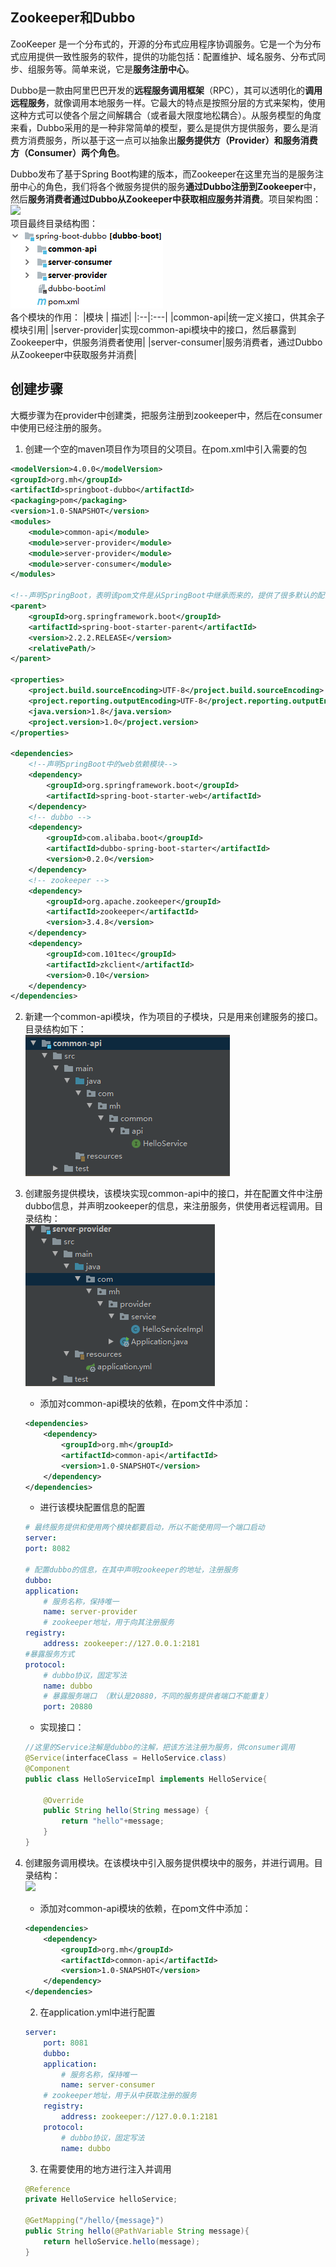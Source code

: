 ## Zookeeper和Dubbo
ZooKeeper 是一个分布式的，开源的分布式应用程序协调服务。它是一个为分布式应用提供一致性服务的软件，提供的功能包括：配置维护、域名服务、分布式同步、组服务等。简单来说，它是**服务注册中心**。

Dubbo是一款由阿里巴巴开发的**远程服务调用框架**（RPC），其可以透明化的**调用远程服务**，就像调用本地服务一样。它最大的特点是按照分层的方式来架构，使用这种方式可以使各个层之间解耦合（或者最大限度地松耦合）。从服务模型的角度来看，Dubbo采用的是一种非常简单的模型，要么是提供方提供服务，要么是消费方消费服务，所以基于这一点可以抽象出**服务提供方（Provider）和服务消费方（Consumer）两个角色**。

Dubbo发布了基于Spring Boot构建的版本，而Zookeeper在这里充当的是服务注册中心的角色，我们将各个微服务提供的服务**通过Dubbo注册到Zookeeper**中，然后**服务消费者通过Dubbo从Zookeeper中获取相应服务并消费**。项目架构图：
<br><img src=img/架构.png><br>
项目最终目录结构图：
<br><img src=img/项目结构.png><br>
各个模块的作用：
|模块 | 描述|
|:--|:---|
|common-api|统一定义接口，供其余子模块引用|
|server-provider|实现common-api模块中的接口，然后暴露到Zookeeper中，供服务消费者使用|
|server-consumer|服务消费者，通过Dubbo从Zookeeper中获取服务并消费|


## 创建步骤
大概步骤为在provider中创建类，把服务注册到zookeeper中，然后在consumer中使用已经注册的服务。
1. 创建一个空的maven项目作为项目的父项目。在pom.xml中引入需要的包
```xml
<modelVersion>4.0.0</modelVersion>
<groupId>org.mh</groupId>
<artifactId>springboot-dubbo</artifactId>
<packaging>pom</packaging>
<version>1.0-SNAPSHOT</version>
<modules>
    <module>common-api</module>
    <module>server-provider</module>
    <module>server-provider</module>
    <module>server-consumer</module>
</modules>

<!--声明SpringBoot，表明该pom文件是从SpringBoot中继承而来的，提供了很多默认的配置，简化开发-->
<parent>
    <groupId>org.springframework.boot</groupId>
    <artifactId>spring-boot-starter-parent</artifactId>
    <version>2.2.2.RELEASE</version>
    <relativePath/>
</parent>

<properties>
    <project.build.sourceEncoding>UTF-8</project.build.sourceEncoding>
    <project.reporting.outputEncoding>UTF-8</project.reporting.outputEncoding>
    <java.version>1.8</java.version>
    <project.version>1.0</project.version>
</properties>

<dependencies>
    <!--声明SpringBoot中的web依赖模块-->
    <dependency>
        <groupId>org.springframework.boot</groupId>
        <artifactId>spring-boot-starter-web</artifactId>
    </dependency>
    <!-- dubbo -->
    <dependency>
        <groupId>com.alibaba.boot</groupId>
        <artifactId>dubbo-spring-boot-starter</artifactId>
        <version>0.2.0</version>
    </dependency>
    <!-- zookeeper -->
    <dependency>
        <groupId>org.apache.zookeeper</groupId>
        <artifactId>zookeeper</artifactId>
        <version>3.4.8</version>
    </dependency>
    <dependency>
        <groupId>com.101tec</groupId>
        <artifactId>zkclient</artifactId>
        <version>0.10</version>
    </dependency>
</dependencies>
```
2. 新建一个common-api模块，作为项目的子模块，只是用来创建服务的接口。目录结构如下：
<br><img src=img/common-api目录结构.png><br>

3. 创建服务提供模块，该模块实现common-api中的接口，并在配置文件中注册dubbo信息，并声明zookeeper的信息，来注册服务，供使用者远程调用。目录结构：
<br><img src=img/provider目录结构.png><br>
    * 添加对common-api模块的依赖，在pom文件中添加：
    ```xml
    <dependencies>
        <dependency>
            <groupId>org.mh</groupId>
            <artifactId>common-api</artifactId>
            <version>1.0-SNAPSHOT</version>
        </dependency>
    </dependencies>
    ```
    * 进行该模块配置信息的配置
    ```yml
    # 最终服务提供和使用两个模块都要启动，所以不能使用同一个端口启动
    server:
    port: 8082

    # 配置dubbo的信息，在其中声明zookeeper的地址，注册服务
    dubbo:
    application:
        # 服务名称，保持唯一
        name: server-provider
        # zookeeper地址，用于向其注册服务
    registry:
        address: zookeeper://127.0.0.1:2181
    #暴露服务方式
    protocol:
        # dubbo协议，固定写法
        name: dubbo
        # 暴露服务端口 （默认是20880，不同的服务提供者端口不能重复）
        port: 20880
    ```
    * 实现接口：
    ```java
    //这里的Service注解是dubbo的注解，把该方法注册为服务，供consumer调用
    @Service(interfaceClass = HelloService.class)
    @Component
    public class HelloServiceImpl implements HelloService{

        @Override
        public String hello(String message) {
            return "hello"+message;
        }
    }
    ```
4. 创建服务调用模块。在该模块中引入服务提供模块中的服务，并进行调用。目录结构：
<br><img src=img/comsumer目录结构.png><br>
    * 添加对common-api模块的依赖，在pom文件中添加：
    ```xml
    <dependencies>
        <dependency>
            <groupId>org.mh</groupId>
            <artifactId>common-api</artifactId>
            <version>1.0-SNAPSHOT</version>
        </dependency>
    </dependencies>
    ```
    2. 在application.yml中进行配置
    ```yml
    server:
        port: 8081
        dubbo:
        application:
            # 服务名称，保持唯一
            name: server-consumer
        # zookeeper地址，用于从中获取注册的服务
        registry:
            address: zookeeper://127.0.0.1:2181
        protocol:
            # dubbo协议，固定写法
            name: dubbo
    ```
    3. 在需要使用的地方进行注入并调用
    ```java
    @Reference
    private HelloService helloService;

    @GetMapping("/hello/{message}")
    public String hello(@PathVariable String message){
        return helloService.hello(message);
    }
    ```